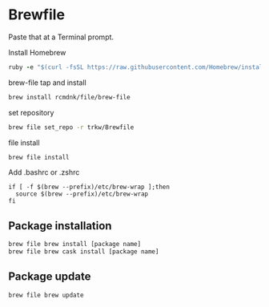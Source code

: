 # Brewfile

Paste that at a Terminal prompt.


Install Homebrew

``` ruby
ruby -e "$(curl -fsSL https://raw.githubusercontent.com/Homebrew/install/master/install)"
```

brew-file tap and install
``` bash
brew install rcmdnk/file/brew-file
```

set repository
``` bash
brew file set_repo -r trkw/Brewfile
```

file install
``` bash
brew file install
```

Add .bashrc or .zshrc
```
if [ -f $(brew --prefix)/etc/brew-wrap ];then
  source $(brew --prefix)/etc/brew-wrap
fi
```

## Package installation
``` bash
brew file brew install [package name]
brew file brew cask install [package name]
```

## Package update
``` bash
brew file brew update
```

